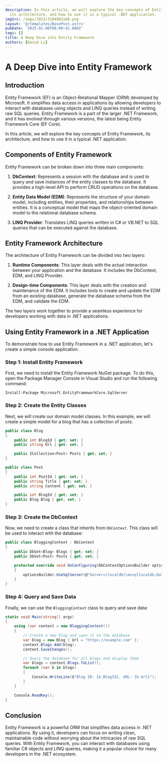 ```yaml
---
description: In this article, we will explore the key concepts of Entity Framework,
  its architecture, and how to use it in a typical .NET application.
imgSrc: /imgs/2023/3194903180.png
layout: '@/templates/BasePost.astro'
pubDate: '2025-01-08T08:09:42.000Z'
tags: []
title: A Deep Dive into Entity Framework
authors: [David Li]
---
```


# A Deep Dive into Entity Framework

## Introduction

Entity Framework (EF) is an Object-Relational Mapper (ORM) developed by Microsoft. It simplifies data access in applications by allowing developers to interact with databases using objects and LINQ queries instead of writing raw SQL queries. Entity Framework is a part of the larger .NET Framework, and it has evolved through various versions, the latest being Entity Framework Core (EF Core).

In this article, we will explore the key concepts of Entity Framework, its architecture, and how to use it in a typical .NET application.

## Components of Entity Framework

Entity Framework can be broken down into three main components:

1. **DbContext**: Represents a session with the database and is used to query and save instances of the entity classes to the database. It provides a high-level API to perform CRUD operations on the database.

2. **Entity Data Model (EDM)**: Represents the structure of your domain model, including entities, their properties, and relationships between entities. It is a conceptual model that maps the object-oriented domain model to the relational database schema.

3. **LINQ Provider**: Translates LINQ queries written in C# or VB.NET to SQL queries that can be executed against the database.

## Entity Framework Architecture

The architecture of Entity Framework can be divided into two layers:

1. **Runtime Components**: This layer deals with the actual interaction between your application and the database. It includes the DbContext, EDM, and LINQ Provider.

2. **Design-time Components**: This layer deals with the creation and maintenance of the EDM. It includes tools to create and update the EDM from an existing database, generate the database schema from the EDM, and validate the EDM.

The two layers work together to provide a seamless experience for developers working with data in .NET applications.

## Using Entity Framework in a .NET Application

To demonstrate how to use Entity Framework in a .NET application, let's create a simple console application.

### Step 1: Install Entity Framework

First, we need to install the Entity Framework NuGet package. To do this, open the Package Manager Console in Visual Studio and run the following command:

```
Install-Package Microsoft.EntityFrameworkCore.SqlServer
```

### Step 2: Create the Entity Classes

Next, we will create our domain model classes. In this example, we will create a simple model for a blog that has a collection of posts:

```csharp
public class Blog
{
    public int BlogId { get; set; }
    public string Url { get; set; }

    public ICollection<Post> Posts { get; set; }
}

public class Post
{
    public int PostId { get; set; }
    public string Title { get; set; }
    public string Content { get; set; }

    public int BlogId { get; set; }
    public Blog Blog { get; set; }
}
```

### Step 3: Create the DbContext

Now, we need to create a class that inherits from `DbContext`. This class will be used to interact with the database:

```csharp
public class BloggingContext : DbContext
{
    public DbSet<Blog> Blogs { get; set; }
    public DbSet<Post> Posts { get; set; }

    protected override void OnConfiguring(DbContextOptionsBuilder optionsBuilder)
    {
        optionsBuilder.UseSqlServer(@"Server=(localdb)\mssqllocaldb;Database=Blogging;Trusted_Connection=True;");
    }
}
```

### Step 4: Query and Save Data

Finally, we can use the `BloggingContext` class to query and save data:

```csharp
static void Main(string[] args)
{
    using (var context = new BloggingContext())
    {
        // Create a new blog and save it to the database
        var blog = new Blog { Url = "https://example.com" };
        context.Blogs.Add(blog);
        context.SaveChanges();

        // Query the database for all blogs and display them
        var blogs = context.Blogs.ToList();
        foreach (var b in blogs)
        {
            Console.WriteLine($"Blog ID: {b.BlogId}, URL: {b.Url}");
        }
    }

    Console.ReadKey();
}
```

## Conclusion

Entity Framework is a powerful ORM that simplifies data access in .NET applications. By using it, developers can focus on writing clean, maintainable code without worrying about the intricacies of raw SQL queries. With Entity Framework, you can interact with databases using familiar C# objects and LINQ queries, making it a popular choice for many developers in the .NET ecosystem.
